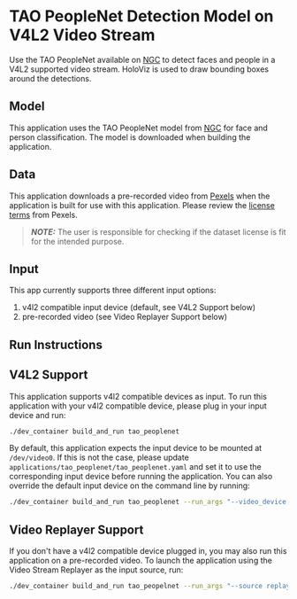 # TAO PeopleNet Detection Model on V4L2 Video Stream

Use the TAO PeopleNet available on [NGC](https://catalog.ngc.nvidia.com/orgs/nvidia/teams/tao/models/peoplenet) to detect faces and people in a V4L2 supported video stream. HoloViz is used to draw bounding boxes around the detections.

## Model

This application uses the TAO PeopleNet model from [NGC](https://catalog.ngc.nvidia.com/orgs/nvidia/teams/tao/models/peoplenet) for face and person classification.
The model is downloaded when building the application.

## Data

This application downloads a pre-recorded video from [Pexels](https://www.pexels.com/video/a-woman-showing-her-ballet-skill-in-turning-one-footed-5385885/) when the application is built for use with this application.  Please review the [license terms](https://www.pexels.com/license/) from Pexels.

> **_NOTE:_** The user is responsible for checking if the dataset license is fit for the intended purpose.

## Input

This app currently supports three different input options:

1. v4l2 compatible input device (default, see V4L2 Support below)
2. pre-recorded video (see Video Replayer Support below)

## Run Instructions

## V4L2 Support

This application supports v4l2 compatible devices as input.  To run this application with your v4l2 compatible device,
please plug in your input device and run:
```sh
./dev_container build_and_run tao_peoplenet
```

By default, this application expects the input device to be mounted at `/dev/video0`.  If this is not the case, please update
`applications/tao_peoplenet/tao_peoplenet.yaml` and set it to use the corresponding input device before
running the application.  You can also override the default input device on the command line by running:
```sh
./dev_container build_and_run tao_peoplenet --run_args "--video_device /dev/video0"
```

## Video Replayer Support

If you don't have a v4l2 compatible device plugged in, you may also run this application on a pre-recorded video.
To launch the application using the Video Stream Replayer as the input source, run:

```sh
./dev_container build_and_run tao_peopelnet --run_args "--source replayer"
```
